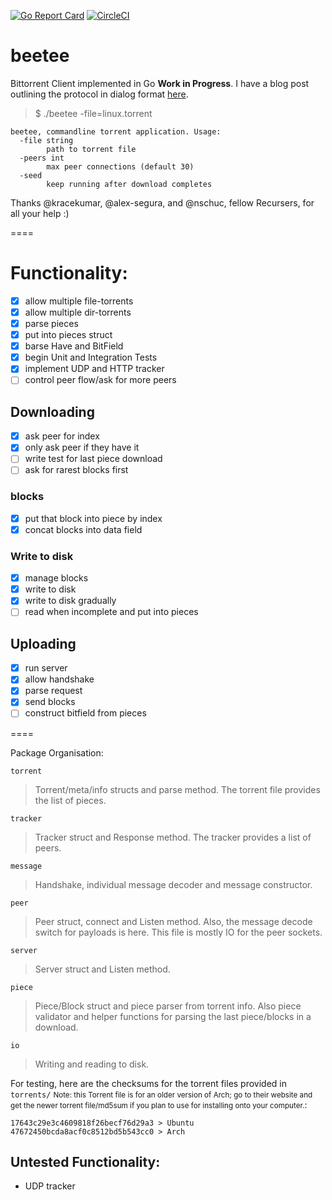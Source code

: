 [![Go Report Card](https://goreportcard.com/badge/github.com/polypmer/beetee)](https://goreportcard.com/report/github.com/polypmer/beetee) [![CircleCI](https://circleci.com/gh/polypmer/beetee.svg?style=shield)](https://circleci.com/gh/polypmer/beetee)

# beetee

Bittorrent Client implemented in Go **Work in Progress**. I have a blog post outlining the protocol in dialog format [here](http://another.workingagenda.com/blog/post/d1alog/).

> $ ./beetee -file=linux.torrent

    beetee, commandline torrent application. Usage:
      -file string
            path to torrent file
      -peers int
            max peer connections (default 30)
      -seed
            keep running after download completes


Thanks @kracekumar, @alex-segura, and @nschuc, fellow Recursers, for all your help :)

====

# Functionality:

- [x] allow multiple file-torrents
- [x] allow multiple dir-torrents
- [x] parse pieces
- [x] put into pieces struct
- [x] barse Have and BitField
- [x] begin Unit and Integration Tests
- [x] implement UDP and HTTP tracker
- [ ] control peer flow/ask for more peers

## Downloading

- [x] ask peer for index
- [x] only ask peer if they have it
- [ ] write test for last piece download
- [ ] ask for rarest blocks first

### blocks

- [x] put that block into piece by index
- [x] concat blocks into data field

### Write to disk

- [x] manage blocks
- [x] write to disk
- [x] write to disk gradually
- [ ] read when incomplete and put into pieces

## Uploading

- [x] run server
- [x] allow handshake
- [x] parse request
- [x] send blocks
- [ ] construct bitfield from pieces

====

Package Organisation:

`torrent`

> Torrent/meta/info structs and parse method. The torrent file provides the list of pieces.

`tracker`

> Tracker struct and Response method. The tracker provides a list of peers.

`message`

> Handshake, individual message decoder and message constructor.

`peer`

> Peer struct, connect and Listen method. Also, the message decode switch for payloads is here. This file is mostly IO for the peer sockets.

`server`

> Server struct and Listen method.

`piece`

> Piece/Block struct and piece parser from torrent info. Also piece validator and helper functions for parsing the last piece/blocks in a download.

`io`

> Writing and reading to disk.


For testing, here are the checksums for the torrent files provided in `torrents/` <small>Note: this Torrent file is for an older version of Arch; go to their website and get the newer torrent file/md5sum if you plan to use for installing onto your computer.</small>:

    17643c29e3c4609818f26becf76d29a3 > Ubuntu
    47672450bcda8acf0c8512bd5b543cc0 > Arch

## Untested Functionality:

- UDP tracker

